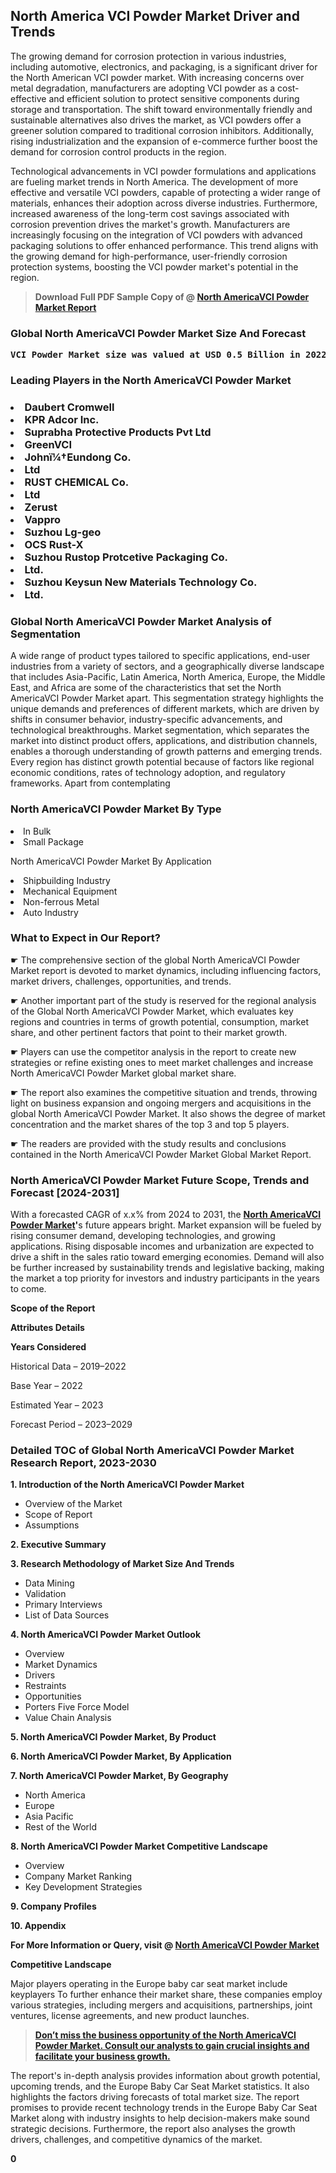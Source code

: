 <p><h2>North America VCI Powder Market Driver and Trends</h2><p>The growing demand for corrosion protection in various industries, including automotive, electronics, and packaging, is a significant driver for the North American VCI powder market. With increasing concerns over metal degradation, manufacturers are adopting VCI powder as a cost-effective and efficient solution to protect sensitive components during storage and transportation. The shift toward environmentally friendly and sustainable alternatives also drives the market, as VCI powders offer a greener solution compared to traditional corrosion inhibitors. Additionally, rising industrialization and the expansion of e-commerce further boost the demand for corrosion control products in the region.</p><p>Technological advancements in VCI powder formulations and applications are fueling market trends in North America. The development of more effective and versatile VCI powders, capable of protecting a wider range of materials, enhances their adoption across diverse industries. Furthermore, increased awareness of the long-term cost savings associated with corrosion prevention drives the market's growth. Manufacturers are increasingly focusing on the integration of VCI powders with advanced packaging solutions to offer enhanced performance. This trend aligns with the growing demand for high-performance, user-friendly corrosion protection systems, boosting the VCI powder market's potential in the region.</p></p><blockquote id="" class=""><strong>Download Full PDF Sample Copy of @&nbsp;<a href="https://www.verifiedmarketreports.com/download-sample/?rid=235672&utm_source=GitHub-Jan&utm_medium=280" target="_blank">North AmericaVCI Powder Market Report</a>&nbsp;&nbsp;</strong></blockquote><h3 id="" class=""><strong>Global&nbsp;North AmericaVCI Powder Market Size And Forecast</strong></h3><pre class="reader-text-block__code-block"><strong>VCI Powder Market size was valued at USD 0.5 Billion in 2022 and is projected to reach USD 1.0 Billion by 2030, growing at a CAGR of 9% from 2024 to 2030.</strong></pre><h3 id="" class="">Leading Players in the&nbsp;North AmericaVCI Powder Market</h3><h3 class=""></Li><Li>Daubert Cromwell</Li><Li> KPR Adcor Inc.</Li><Li> Suprabha Protective Products Pvt Ltd</Li><Li> GreenVCI</Li><Li> Johnï¼†Eundong Co.</Li><Li>Ltd</Li><Li> RUST CHEMICAL Co.</Li><Li> Ltd</Li><Li> Zerust</Li><Li> Vappro</Li><Li> Suzhou Lg-geo</Li><Li> OCS Rust-X</Li><Li> Suzhou Rustop Protcetive Packaging Co.</Li><Li> Ltd.</Li><Li> Suzhou Keysun New Materials Technology Co.</Li><Li>Ltd.</h3><h3 id="" class="">Global&nbsp;North AmericaVCI Powder Market Analysis of Segmentation</h3><p id="" class="">A wide range of product types tailored to specific applications, end-user industries from a variety of sectors, and a geographically diverse landscape that includes Asia-Pacific, Latin America, North America, Europe, the Middle East, and Africa are some of the characteristics that set the North AmericaVCI Powder Market apart. This segmentation strategy highlights the unique demands and preferences of different markets, which are driven by shifts in consumer behavior, industry-specific advancements, and technological breakthroughs. Market segmentation, which separates the market into distinct product offers, applications, and distribution channels, enables a thorough understanding of growth patterns and emerging trends. Every region has distinct growth potential because of factors like regional economic conditions, rates of technology adoption, and regulatory frameworks. Apart from contemplating</p><h3 id="" class="">North AmericaVCI Powder Market&nbsp;By Type</h3><p></Li><Li>In Bulk</Li><Li> Small Package</p><div class="" data-test-id=""><p>North AmericaVCI Powder Market&nbsp;By Application</p></div><p class=""></Li><Li>Shipbuilding Industry</Li><Li> Mechanical Equipment</Li><Li> Non-ferrous Metal</Li><Li> Auto Industry</p><div class="" data-test-id=""><h3><span class="">What to Expect in Our Report?</span></h3></div><div class="" data-test-id=""><p><span class="">☛ The comprehensive section of the global North AmericaVCI Powder Market report is devoted to market dynamics, including influencing factors, market drivers, challenges, opportunities, and trends.</span></p></div><div class="" data-test-id=""><p><span class="">☛ Another important part of the study is reserved for the regional analysis of the Global North AmericaVCI Powder Market, which evaluates key regions and countries in terms of growth potential, consumption, market share, and other pertinent factors that point to their market growth.</span></p></div><div class="" data-test-id=""><p><span class="">☛ Players can use the competitor analysis in the report to create new strategies or refine existing ones to meet market challenges and increase North AmericaVCI Powder Market global market share.</span></p></div><div class="" data-test-id=""><p><span class="">☛ The report also examines the competitive situation and trends, throwing light on business expansion and ongoing mergers and acquisitions in the global North AmericaVCI Powder Market. It also shows the degree of market concentration and the market shares of the top 3 and top 5 players.</span></p></div><div class="" data-test-id=""><p><span class="">☛ The readers are provided with the study results and conclusions contained in the North AmericaVCI Powder Market Global Market Report.</span></p></div><div class="" data-test-id=""><h3><span class="">North AmericaVCI Powder Market Future Scope, Trends and Forecast [2024-2031]</span></h3></div><div class="" data-test-id=""><p><span class="">With a forecasted CAGR of x.x% from 2024 to 2031, the <strong><a href="https://www.verifiedmarketreports.com/download-sample/?rid=235672&utm_source=GitHub-Jan&utm_medium=280" target="_blank">North AmericaVCI Powder Market</a>'</strong>s future appears bright. Market expansion will be fueled by rising consumer demand, developing technologies, and growing applications. Rising disposable incomes and urbanization are expected to drive a shift in the sales ratio toward emerging economies. Demand will also be further increased by sustainability trends and legislative backing, making the market a top priority for investors and industry participants in the years to come.</span></p><p id="ember66" class="ember-view reader-text-block__paragraph"><strong>Scope of the Report</strong></p><p id="ember67" class="ember-view reader-text-block__paragraph"><strong>Attributes Details</strong></p><p id="ember68" class="ember-view reader-text-block__paragraph"><strong>Years Considered</strong></p><p id="ember69" class="ember-view reader-text-block__paragraph">Historical Data &ndash; 2019&ndash;2022</p><p id="ember70" class="ember-view reader-text-block__paragraph">Base Year &ndash; 2022</p><p id="ember71" class="ember-view reader-text-block__paragraph">Estimated Year &ndash; 2023</p><p id="ember72" class="ember-view reader-text-block__paragraph">Forecast Period &ndash; 2023&ndash;2029</p></div><h3 id="" class="">Detailed TOC of Global North AmericaVCI Powder Market Research Report, 2023-2030</h3><p id="" class=""><strong>1. Introduction of the North AmericaVCI Powder Market</strong></p><ul><li>Overview of the Market</li><li>Scope of Report</li><li>Assumptions</li></ul><p id="" class=""><strong>2. Executive Summary</strong></p><p id="" class=""><strong>3. Research Methodology of Market Size And Trends</strong></p><ul><li>Data Mining</li><li>Validation</li><li>Primary Interviews</li><li>List of Data Sources</li></ul><p id="" class=""><strong>4. North AmericaVCI Powder Market Outlook</strong></p><ul><li>Overview</li><li>Market Dynamics</li><li>Drivers</li><li>Restraints</li><li>Opportunities</li><li>Porters Five Force Model</li><li>Value Chain Analysis</li></ul><p id="" class=""><strong>5. North AmericaVCI Powder Market, By Product</strong></p><p id="" class=""><strong>6. North AmericaVCI Powder Market, By Application</strong></p><p id="" class=""><strong>7. North AmericaVCI Powder Market, By Geography</strong></p><ul><li>North America</li><li>Europe</li><li>Asia Pacific</li><li>Rest of the World</li></ul><p id="" class=""><strong>8. North AmericaVCI Powder Market Competitive Landscape</strong></p><ul><li>Overview</li><li>Company Market Ranking</li><li>Key Development Strategies</li></ul><p id="" class=""><strong>9. Company Profiles</strong></p><p id="" class=""><strong>10. Appendix</strong></p><p><strong>For More Information or Query, visit&nbsp;@ <a href="https://www.verifiedmarketreports.com/product/vci-powder-market/" target="_blank">North AmericaVCI Powder Market</a></strong></p><p id="ember61" class="ember-view reader-text-block__paragraph"><strong>Competitive Landscape</strong></p><p id="ember62" class="ember-view reader-text-block__paragraph">Major players operating in the Europe baby car seat market include keyplayers To further enhance their market share, these companies employ various strategies, including mergers and acquisitions, partnerships, joint ventures, license agreements, and new product launches.</p><blockquote id="ember63" class="ember-view reader-text-block__blockquote"><strong><a href="https://www.verifiedmarketreports.com/download-sample/?rid=235672&utm_source=GitHub-Jan&utm_medium=280" target="_blank">Don&rsquo;t miss the business opportunity of the North AmericaVCI Powder Market. Consult our analysts to gain crucial insights and facilitate your business growth.</a></strong></blockquote><p id="ember64" class="ember-view reader-text-block__paragraph">The report's in-depth analysis provides information about growth potential, upcoming trends, and the Europe Baby Car Seat Market statistics. It also highlights the factors driving forecasts of total market size. The report promises to provide recent technology trends in the Europe Baby Car Seat Market along with industry insights to help decision-makers make sound strategic decisions. Furthermore, the report also analyses the growth drivers, challenges, and competitive dynamics of the market.</p><p class="ember-view reader-text-block__paragraph"><strong>0</strong></p>
